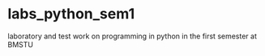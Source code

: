 # labs_python_sem1
laboratory and test work on programming in python in the first semester at BMSTU
